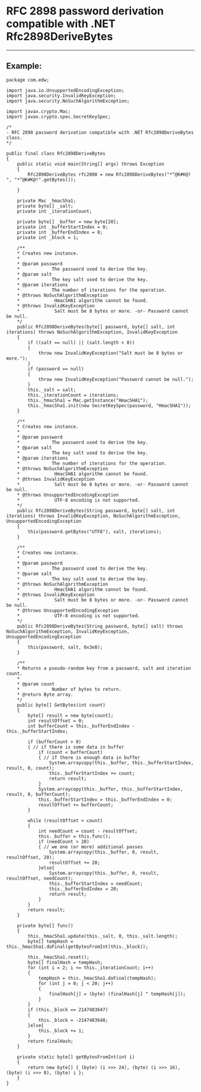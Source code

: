 # RFC 2898 password derivation compatible with .NET Rfc2898DeriveBytes
-------

## Example:


	package com.edw;

	import java.io.UnsupportedEncodingException;
	import java.security.InvalidKeyException;
	import java.security.NoSuchAlgorithmException;

	import javax.crypto.Mac;
	import javax.crypto.spec.SecretKeySpec;

	/*
	- RFC 2898 password derivation compatible with .NET Rfc2898DeriveBytes class.
	*/

	public final class Rfc2898DeriveBytes
	{
		public static void main(String[] args) throws Exception
		{
			Rfc2898DeriveBytes rfc2898 = new Rfc2898DeriveBytes("*^@K#K@!        ", "*^@K#K@!".getBytes());

		}

		private Mac _hmacSha1;
		private byte[] _salt;
		private int _iterationCount;

		private byte[] _buffer = new byte[20];
		private int _bufferStartIndex = 0;
		private int _bufferEndIndex = 0;
		private int _block = 1;

		/**
		* Creates new instance.
		* 
		* @param password
		*            The password used to derive the key.
		* @param salt
		*            The key salt used to derive the key.
		* @param iterations
		*            The number of iterations for the operation.
		* @throws NoSuchAlgorithmException
		*             HmacSHA1 algorithm cannot be found.
		* @throws InvalidKeyException
		*             Salt must be 8 bytes or more. -or- Password cannot be null.
		*/
		public Rfc2898DeriveBytes(byte[] password, byte[] salt, int iterations) throws NoSuchAlgorithmException, InvalidKeyException
		{
			if ((salt == null) || (salt.length < 8))
			{
				throw new InvalidKeyException("Salt must be 8 bytes or more.");
			}
			if (password == null)
			{
				throw new InvalidKeyException("Password cannot be null.");
			}
			this._salt = salt;
			this._iterationCount = iterations;
			this._hmacSha1 = Mac.getInstance("HmacSHA1");
			this._hmacSha1.init(new SecretKeySpec(password, "HmacSHA1"));
		}

		/**
		* Creates new instance.
		* 
		* @param password
		*            The password used to derive the key.
		* @param salt
		*            The key salt used to derive the key.
		* @param iterations
		*            The number of iterations for the operation.
		* @throws NoSuchAlgorithmException
		*             HmacSHA1 algorithm cannot be found.
		* @throws InvalidKeyException
		*             Salt must be 8 bytes or more. -or- Password cannot be null.
		* @throws UnsupportedEncodingException
		*             UTF-8 encoding is not supported.
		*/
		public Rfc2898DeriveBytes(String password, byte[] salt, int iterations) throws InvalidKeyException, NoSuchAlgorithmException, UnsupportedEncodingException
		{
			this(password.getBytes("UTF8"), salt, iterations);
		}

		/**
		* Creates new instance.
		* 
		* @param password
		*            The password used to derive the key.
		* @param salt
		*            The key salt used to derive the key.
		* @throws NoSuchAlgorithmException
		*             HmacSHA1 algorithm cannot be found.
		* @throws InvalidKeyException
		*             Salt must be 8 bytes or more. -or- Password cannot be null.
		* @throws UnsupportedEncodingException
		*             UTF-8 encoding is not supported.
		*/
		public Rfc2898DeriveBytes(String password, byte[] salt) throws NoSuchAlgorithmException, InvalidKeyException, UnsupportedEncodingException
		{
			this(password, salt, 0x3e8);
		}

		/**
		* Returns a pseudo-random key from a password, salt and iteration count.
		* 
		* @param count
		*            Number of bytes to return.
		* @return Byte array.
		*/
		public byte[] GetBytes(int count)
		{
			byte[] result = new byte[count];
			int resultOffset = 0;
			int bufferCount = this._bufferEndIndex - this._bufferStartIndex;

			if (bufferCount > 0)
			{ // if there is some data in buffer
				if (count < bufferCount)
				{ // if there is enough data in buffer
					System.arraycopy(this._buffer, this._bufferStartIndex, result, 0, count);
					this._bufferStartIndex += count;
					return result;
				}
				System.arraycopy(this._buffer, this._bufferStartIndex, result, 0, bufferCount);
				this._bufferStartIndex = this._bufferEndIndex = 0;
				resultOffset += bufferCount;
			}

			while (resultOffset < count)
			{
				int needCount = count - resultOffset;
				this._buffer = this.func();
				if (needCount > 20)
				{ // we one (or more) additional passes
					System.arraycopy(this._buffer, 0, result, resultOffset, 20);
					resultOffset += 20;
				}else{
					System.arraycopy(this._buffer, 0, result, resultOffset, needCount);
					this._bufferStartIndex = needCount;
					this._bufferEndIndex = 20;
					return result;
				}
			}
			return result;
		}

		private byte[] func()
		{
			this._hmacSha1.update(this._salt, 0, this._salt.length);
			byte[] tempHash = this._hmacSha1.doFinal(getBytesFromInt(this._block));

			this._hmacSha1.reset();
			byte[] finalHash = tempHash;
			for (int i = 2; i <= this._iterationCount; i++)
			{
				tempHash = this._hmacSha1.doFinal(tempHash);
				for (int j = 0; j < 20; j++)
				{
					finalHash[j] = (byte) (finalHash[j] ^ tempHash[j]);
				}
			}
			if (this._block == 2147483647)
			{
				this._block = -2147483648;
			}else{
				this._block += 1;
			}
			return finalHash;
		}

		private static byte[] getBytesFromInt(int i)
		{
			return new byte[] { (byte) (i >>> 24), (byte) (i >>> 16), (byte) (i >>> 8), (byte) i };
		}
	}

